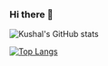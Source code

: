### Hi there 👋

![Kushal's GitHub stats](https://github-readme-stats.vercel.app/api?username=kudy01&show_icons=true&theme=tokyonight)


[![Top Langs](https://github-readme-stats.vercel.app/api/top-langs/?username=kudy01&langs_count=8&theme=tokyonight)](https://github.com/kudy01/kudy01)
